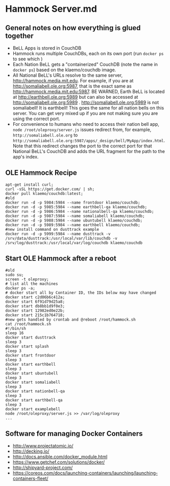 
# Hammock Server.md
## General notes on how everything is glued together
- BeLL Apps is stored in CouchDB
- Hammock runs multiple CouchDBs, each on its own port (run `docker ps` to see which )
- Each Nation BeLL gets a "containerized" CouchDB (note the name in `docker ps`) based on the klaemo/couchdb image.
- All National BeLL's URLs resolve to the same server, http://hammock.media.mit.edu.  For example, if you are at http://somaliabell.ole.org:5987, that is the exact same as http://hammock.media.mit.edu:5987. BE WARNED, Earth BeLL is located at http://earthbell.ole.org:5989 but can also be accessed at http://somaliabell.ole.org:5989 .  http://somaliabell.ole.org:5989 is not somaliabell! It is earthbell! This goes the same for all nation bells on this server. You can get very mixed up if you are not making sure you are using the correct port.   
- For convenience to humans who need to access their nation bell app, `node /root/oleproxy/server.js` issues redirect from, for example, `http://somaliabell.ole.org`  to `http://somaliabell.ole.org:5987/apps/_design/bell/MyApp/index.html`. Note that this redirect changes the port to the correct port for that National BeLL's CouchDB and adds the URL fragment for the path to the app's index.
## OLE Hammock Recipe 
```
apt-get install curl;
curl -sSL https://get.docker.com/ | sh;
docker pull klaemo/couchdb:latest;
#old
docker run -d -p 5984:5984 --name frontdoor klaemo/couchdb;
docker run -d -p 5985:5984 --name earthbell-qa klaemo/couchdb;
docker run -d -p 5986:5984 --name nationalbell-qa klaemo/couchdb;
docker run -d -p 5987:5984 --name somaliabell klaemo/couchdb;
docker run -d -p 5988:5984 --name ubuntubell klaemo/couchdb;
docker run -d -p 5989:5984 --name earthbell klaemo/couchdb;
#new install command on dusttrack example
docker run -d -p 5999:5984 --name dusttrack -v /srv/data/dusttrack:/usr/local/var/lib/couchdb -v /srv/log/dusttrack:/usr/local/var/log/couchdb klaemo/couchdb
```
## Start OLE Hammock after a reboot
```
#old
sudo su;
screen -t oleproxy;
# list all the machines
docker ps -a;
# docker start all by Container ID, the IDs below may have changed
docker start c2d06b6c412a;
docker start 6f91d79d25a8;
docker start db8bb1d9f0e3;
docker start 12982ed0e22b;
docker start 215c1b764718;
#new gets handled by crontab and @reboot /root/hammock.sh
cat /root/hammock.sh  
#!/bin/sh
sleep 16
docker start dusttrack
sleep 3
docker start splash
sleep 3
docker start frontdoor
sleep 3
docker start earthbell
sleep 3
docker start ubuntubell
sleep 3
docker start somaliabell
sleep 3
docker start nationbell-qa
sleep 3
docker start earthbell-qa
sleep 3
docker start examplebell
node /root/oleproxy/server.js >> /var/log/oleproxy
...
```
## Software for managing Docker Containers
- http://www.projectatomic.io/
- http://decking.io/
- http://docs.ansible.com/docker_module.html
- https://www.getchef.com/solutions/docker/
- http://shipyard-project.com/
- https://coreos.com/docs/launching-containers/launching/launching-containers-fleet/
